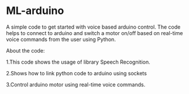 # ML-arduino
A simple code to get started with voice based arduino control.
The code helps to connect to arduino and switch a motor on/off based on real-time voice commands from the user using Python.

About the code:

1.This code shows the usage of library Speech Recognition.

2.Shows how to link python code to arduino using sockets

3.Control arduino motor using real-time voice commands.
